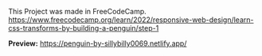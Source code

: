 This Project was made in FreeCodeCamp.
https://www.freecodecamp.org/learn/2022/responsive-web-design/learn-css-transforms-by-building-a-penguin/step-1

**Preview:** https://penguin-by-sillybilly0069.netlify.app/